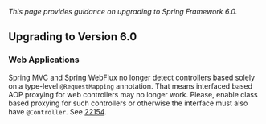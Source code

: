 _This page provides guidance on upgrading to Spring Framework 6.0._


## Upgrading to Version 6.0


### Web Applications

Spring MVC and Spring WebFlux no longer detect controllers based solely on a type-level `@RequestMapping`
annotation. That means interfaced based AOP proxying for web controllers may no longer work. Please,
enable class based proxying for such controllers or otherwise the interface must also have `@Controller`.
See [22154](https://github.com/spring-projects/spring-framework/issues/22154).

